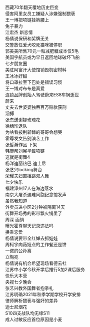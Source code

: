 西藏70年翻天覆地历史巨变  
侵害阿里女员工嫌疑人涉嫌强制猥亵  
王一博把项链挂裤腰上  
兔子暴力  
江宏杰 新恋情  
杨倩说保研和奖牌无关  
交警放任爱犬咬死猫咪被停职  
郭美美所售70元一粒减肥糖成本仅5毛  
美国宇航员或为早日返回地球破坏飞船  
七夕朋友圈  
美驻阿富汗大使馆销毁机密材料  
王冰冰好甜  
将口罩拉至下巴处是错误习惯  
王一博对布布是真爱  
连锁品牌创始人驾驶蔚来ES8车祸逝世  
蔚来  
丈夫去世婆婆独吞百万赔款获刑  
滔搏  
张杰送谢娜玫瑰花  
徐穗珍退队  
为啥看披荆斩棘的哥哥会想哭  
霍尊发文告别演艺工作  
张哲瀚作品 下架  
韩庚帮刘宪华戴项链  
这就是街舞4  
杨洋迪丽热巴 迪士尼  
张艺兴locking舞台  
荣耀夫妇直播跳双人舞  
七夕快乐  
福建漳州17人在海边落水  
南京大屠杀遇难同胞纪念馆发声  
虽然我知道  
外卖员进小区2分钟被隔离14天  
街舞开场秀的彩带飘火锅里了  
周深 画绢  
曝光霍尊聊天记录违法吗  
换乘恋爱  
杨倩说要带全红婵去抓娃娃  
周柯宇向薇娅点的工作餐还是饼  
一诺的公孙离  
立陶宛  
杨倩说有机会希望现场看德云社  
江苏中小学今秋开学后推行5加2课后服务  
快乐大本营  
央视七夕晚会  
张艺兴教外国舞者抱拳礼  
江苏明确2021年秋季学期学校开学安排  
律师解析猥亵与强奸的差异  
迪士尼烟花  
S10四支战队均无缘S11  
成人过敏反应首位原因是小麦  
